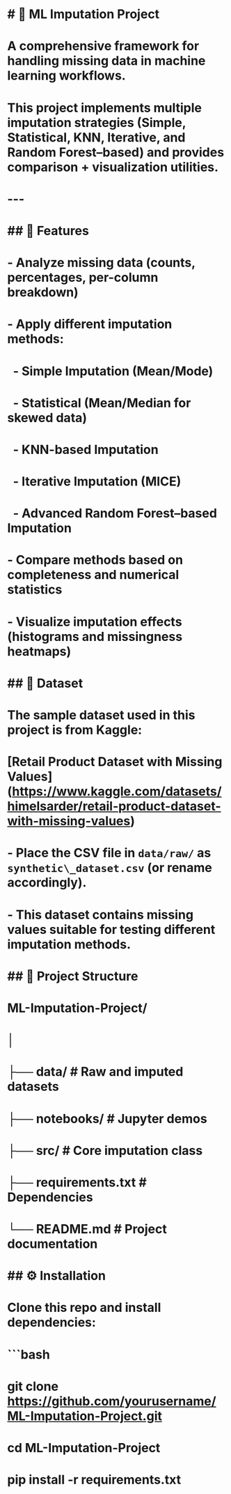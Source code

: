 # \# 🧹 ML Imputation Project

# 

# A comprehensive framework for handling missing data in machine learning workflows.  

# This project implements multiple imputation strategies (Simple, Statistical, KNN, Iterative, and Random Forest–based) and provides comparison + visualization utilities.

# 

# ---

# 

# \## 🚀 Features

# \- Analyze missing data (counts, percentages, per-column breakdown)

# \- Apply different imputation methods:

# &nbsp; - Simple Imputation (Mean/Mode)

# &nbsp; - Statistical (Mean/Median for skewed data)

# &nbsp; - KNN-based Imputation

# &nbsp; - Iterative Imputation (MICE)

# &nbsp; - Advanced Random Forest–based Imputation

# \- Compare methods based on completeness and numerical statistics

# \- Visualize imputation effects (histograms and missingness heatmaps)

# 

# \## 📂 Dataset

# 

# The sample dataset used in this project is from Kaggle:  

# \[Retail Product Dataset with Missing Values](https://www.kaggle.com/datasets/himelsarder/retail-product-dataset-with-missing-values)  

# 

# \- Place the CSV file in `data/raw/` as `synthetic\_dataset.csv` (or rename accordingly).  

# \- This dataset contains missing values suitable for testing different imputation methods.

# 

# \## 📂 Project Structure

# ML-Imputation-Project/

# │

# ├── data/ # Raw and imputed datasets

# ├── notebooks/ # Jupyter demos

# ├── src/ # Core imputation class

# ├── requirements.txt # Dependencies

# └── README.md # Project documentation

# 

# \## ⚙️ Installation

# Clone this repo and install dependencies:

# 

# ```bash

# git clone https://github.com/yourusername/ML-Imputation-Project.git

# cd ML-Imputation-Project

# pip install -r requirements.txt


